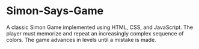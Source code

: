 # Simon-Says-Game
A classic Simon Game implemented using HTML, CSS, and JavaScript. The player must memorize and repeat an increasingly complex sequence of colors. The game advances in levels until a mistake is made.
